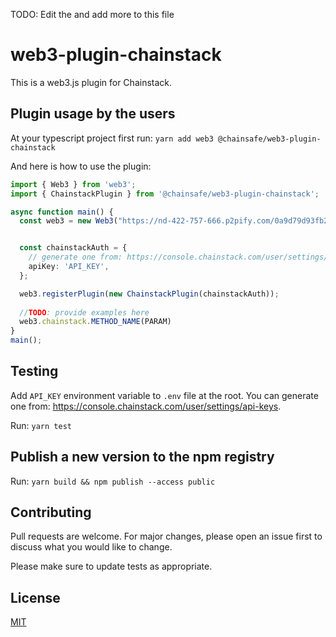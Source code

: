 TODO: Edit the and add more to this file

web3-plugin-chainstack
===========
This is a web3.js plugin for Chainstack.


Plugin usage by the users
------------
At your typescript project first run:
`yarn add web3 @chainsafe/web3-plugin-chainstack`

And here is how to use the plugin:
```ts
import { Web3 } from 'web3';
import { ChainstackPlugin } from '@chainsafe/web3-plugin-chainstack';

async function main() {
  const web3 = new Web3("https://nd-422-757-666.p2pify.com/0a9d79d93fb2f4a4b1e04695da2b77a7/");


  const chainstackAuth = {
    // generate one from: https://console.chainstack.com/user/settings/api-keys
    apiKey: 'API_KEY',
  };

  web3.registerPlugin(new ChainstackPlugin(chainstackAuth));
  
  //TODO: provide examples here
  web3.chainstack.METHOD_NAME(PARAM)
}
main();

```

Testing
------------
Add `API_KEY` environment variable to `.env` file at the root. You can generate one from: https://console.chainstack.com/user/settings/api-keys.

Run: `yarn test`


Publish a new version to the npm registry
------------
Run: `yarn build && npm publish --access public`

Contributing
------------

Pull requests are welcome. For major changes, please open an issue first
to discuss what you would like to change.

Please make sure to update tests as appropriate.

License
-------

[MIT](https://choosealicense.com/licenses/mit/)
